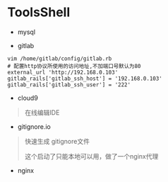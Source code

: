 # ToolsShell
- mysql

- gitlab

  

```shell
vim /home/gitlab/config/gitlab.rb
# 配置http协议所使用的访问地址,不加端口号默认为80
external_url 'http://192.168.0.103'
gitlab_rails['gitlab_ssh_host'] = '192.168.0.103'
gitlab_rails['gitlab_ssh_user'] = '222'

```

- cloud9
> 在线编辑IDE

- gitignore.io
> 快速生成 gitignore文件
>
> 这个启动了只能本地可以用，做了一个nginx代理

- nginx
